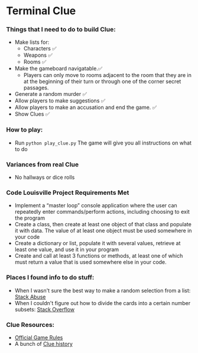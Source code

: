 # Terminal Clue

### Things that I need to do to build Clue: 
- Make lists for: 
    - Characters :white_check_mark:
    - Weapons :white_check_mark:
    - Rooms :white_check_mark:
- Make the gameboard navigatable.:white_check_mark:
    - Players can only move to rooms adjacent to the room that they are in at the beginning of their turn or through one of the corner secret passages.  
- Generate a random murder :white_check_mark:
- Allow players to make suggestions :white_check_mark:
- Allow players to make an accusation and end the game. :white_check_mark:
- Show Clues :white_check_mark:

### How to play: 
- Run `python play_clue.py` The game will give you all instructions on what to do

### Variances from real Clue
- No hallways or dice rolls

### Code Louisville Project Requirements Met
- Implement a “master loop” console application where the user can repeatedly enter commands/perform actions, including choosing to exit the program
- Create a class, then create at least one object of that class and populate it with data. The value of at least one object must be used somewhere in your code
- Create a dictionary or list, populate it with several values, retrieve at least one value, and use it in your program
- Create and call at least 3 functions or methods, at least one of which must return a value that is used somewhere else in your code.


### Places I found info to do stuff: 
- When I wasn't sure the best way to make a random selection from a list: [Stack Abuse](https://stackabuse.com/how-to-randomly-select-elements-from-a-list-in-python)
- When I couldn't figure out how to divide the cards into a certain number subsets: [Stack Overflow](https://stackoverflow.com/questions/2130016/splitting-a-list-into-n-parts-of-approximately-equal-length/37414115#37414115)

### Clue Resources: 
- [Official Game Rules](https://www.hasbro.com/common/instruct/clueins.pdf)
- A bunch of [Clue history](https://www.sportsfeelgoodstories.com/clue-characters-rooms-rules/)
